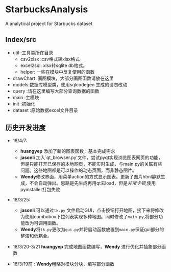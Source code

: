 # StarbucksAnalysis
A analytical project for Starbucks dataset


## Index/src
 - util :工具类所在目录
    - csv2xlsx :csv格式转xlsx格式
    - excel2sql: xlsx转sqlite db格式。
    - helper: 一些在模块中反复使用的函数
 - drawChart :画图模块，大部分画图函数请放在这里
 - models:数据库模型类，使用sqlcodegen 生成的请勿改动
 - query :请在这里编写大部分查询数据的函数
 - main :主模块
 - init :初始化
 - dataset :原始数据excel文件目录

## 历史开发进度
- 18/4/7: 
    + **huangyep** 添加了新的图表函数，基本完成需求
    + **jasonli** 加入`qt_browser.py'文件，尝试pyqt实现浏览图表网页的功能，但是只能打开已保存的本地网页，不能实时生成，与main.py的关联有些问题。这些地图都是可以操作的动态页面，而非静态图片。
    + **Wendy**修改界面，用菜单action的方式显示图表。更新了图片html静默生成，不会自动弹出。思路是先生成再用qt去load，但是*非常卡顿*,使用pyinstaller打包失败
    
- 18/3/25: 
    + **jasonli** 可以通过`tk.py` 文件启动GUI，点击按钮打开地图，接下来将修改为使用combobox下拉列表实现多种地图。同时修改了`main.py`,将部分功能改为可调用函数。
    + **Wendy**将`tk.py`更改为`gui.py`并将启动函数放置到`main.py`保证gui部分的整洁和低耦合。

- 18/3/20-3/21 **huangyep** 完成地图函数编写，**Wendy** 进行优化并抽象部分函数

- 18/3/19前 : **Wendy**粗略对模块分块，编写部分函数


